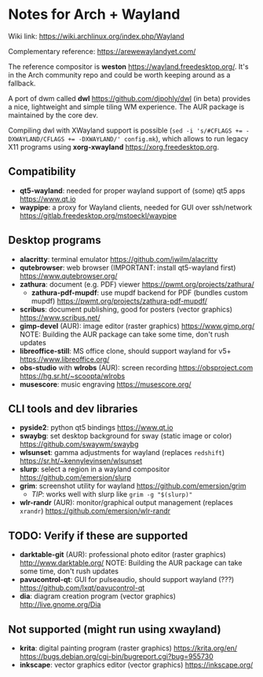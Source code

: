 # Notes for Arch + Wayland

Wiki link: <https://wiki.archlinux.org/index.php/Wayland>

Complementary reference: <https://arewewaylandyet.com/>

The reference compositor is **weston** <https://wayland.freedesktop.org/>.
It's in the Arch community repo and
could be worth keeping around as a fallback.

A port of dwm called **dwl** <https://github.com/djpohly/dwl> (in beta)
provides a nice, lightweight and simple tiling WM experience.
The AUR package is maintained by the core dev.

Compiling dwl with XWayland support is possible
(`sed -i 's/#CFLAGS += -DXWAYLAND/CFLAGS += -DXWAYLAND/' config.mk`),
which allows to run legacy X11 programs using **xorg-xwayland** <https://xorg.freedesktop.org>.


## Compatibility

*   **qt5-wayland**: needed for proper wayland support of (some) qt5 apps
    <https://www.qt.io>
*   **waypipe**: a proxy for Wayland clients, needed for GUI over ssh/network
    <https://gitlab.freedesktop.org/mstoeckl/waypipe>


## Desktop programs

*   **alacritty**: terminal emulator
    <https://github.com/jwilm/alacritty>
*   **qutebrowser**: web browser (IMPORTANT: install qt5-wayland first)
    <https://www.qutebrowser.org/>
*   **zathura**: document (e.g. PDF) viewer
    <https://pwmt.org/projects/zathura/>
    *   **zathura-pdf-mupdf**: use mupdf backend for PDF (bundles custom mupdf)
        <https://pwmt.org/projects/zathura-pdf-mupdf/>
*   **scribus**: document publishing, good for posters (vector graphics)
    <https://www.scribus.net/>
*   **gimp-devel** (AUR): image editor (raster graphics)
    <https://www.gimp.org/>
    NOTE: Building the AUR package can take some time, don't rush updates
*   **libreoffice-still**: MS office clone, should support wayland for v5+
    <https://www.libreoffice.org/>
*   **obs-studio** with **wlrobs** (AUR): screen recording
    <https://obsproject.com>
    <https://hg.sr.ht/~scoopta/wlrobs>
*   **musescore**: music engraving
    <https://musescore.org/>


## CLI tools and dev libraries

*   **pyside2**: python qt5 bindings
    <https://www.qt.io>
*   **swaybg**: set desktop background for sway (static image or color)
    <https://github.com/swaywm/swaybg>
*   **wlsunset**: gamma adjustments for wayland (replaces `redshift`)
    <https://sr.ht/~kennylevinsen/wlsunset>
*   **slurp**: select a region in a wayland compositor
    <https://github.com/emersion/slurp>
*   **grim**: screenshot utility for wayland
    <https://github.com/emersion/grim>
    *   *TIP*: works well with slurp like `grim -g "$(slurp)"`
*   **wlr-randr** (AUR): monitor/graphical output management (replaces `xrandr`)
    <https://github.com/emersion/wlr-randr>


## TODO: Verify if these are supported

*   **darktable-git** (AUR): professional photo editor (raster graphics)
    <http://www.darktable.org/>
    NOTE: Building the AUR package can take some time, don't rush updates
*   **pavucontrol-qt**: GUI for pulseaudio, should support wayland (???)
    <https://github.com/lxqt/pavucontrol-qt>
*   **dia**: diagram creation program (vector graphics)
    <http://live.gnome.org/Dia>


## Not supported (might run using xwayland)

*   **krita**: digital painting program (raster graphics)
    <https://krita.org/en/>
    <https://bugs.debian.org/cgi-bin/bugreport.cgi?bug=955730>
*   **inkscape**: vector graphics editor (vector graphics)
    <https://inkscape.org/>
